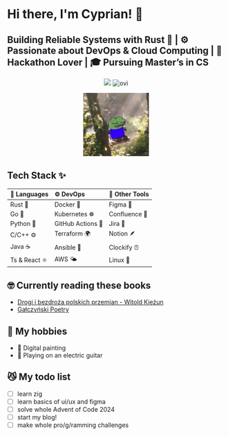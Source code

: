 # Hi there, I'm Cyprian! 👋

## Building Reliable Systems with Rust 🦀 | ⚙️ Passionate about DevOps & Cloud Computing | 🚀 Hackathon Lover | 🎓 Pursuing Master’s in CS

<div align="center">
<img src="https://github-readme-stats.vercel.app/api?username=cpprian&include_all_commits=true&count_private=true&show_icons=true&line_height=20&title_color=2B5BBD&icon_color=1124BB&text_color=A1A1A1&bg_color=0,000000,130F40" />  
<img src="https://github-readme-stats.vercel.app/api/top-langs?username=cpprian&show_icons=true&locale=en&layout=compact&theme=chartreuse-dark" alt="ovi" />
</div>

<p align="center">
<img src="https://github.com/cpprian/cpprian/blob/main/intro.jpg" style="width:30%; height: auto"/>
</p>

## Tech Stack ✨

| 🦀 **Languages** | ⚙️ **DevOps**     | 🧩 **Other Tools** |
| :------------------------------ | :---------------- | :----------------- |
| Rust 🦀          | Docker 🐳         | Figma 🎨           |
| Go 🐹            | Kubernetes ☸️     | Confluence 📘      |
| Python 🐍        | GitHub Actions 🚀 | Jira 🧭            |
| C/C++ ⚙️         | Terraform 🌍      | Notion 🪶          |
| Java ☕️          | Ansible 🔧        | Clockify ⏰           |
| Ts & React ⚛️ | AWS 🌤️ | Linux 🐧 |

## 🤓 Currently reading these books

- [Drogi i bezdroża polskich przemian - Witold Kieżun](https://anabaza.pl/ksiazka-drogi-i-bezdroza-polskich-przemian)
- [Gałczyński Poetry](https://lubimyczytac.pl/ksiazka/214049/poezje)
  
## 💃 My hobbies

- 🎨 Digital painting
- 🎸 Playing on an electric guitar

## 😼 My todo list

- [ ] learn zig
- [ ] learn basics of ui/ux and figma
- [ ] solve whole Advent of Code 2024
- [ ] start my blog!
- [ ] make whole pro/g/ramming challenges
